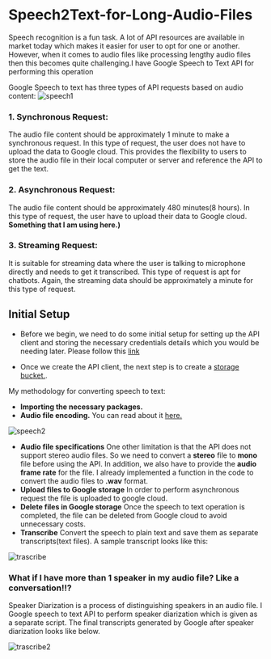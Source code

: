 # Speech2Text-for-Long-Audio-Files

Speech recognition is a fun task. A lot of API resources are available in market today which makes it easier for user to opt for one or another. However, when it comes to audio files like processing lengthy audio files then this becomes quite challenging.I have Google Speech to Text API for performing this operation

Google Speech to text has three types of API requests based on audio content:
![speech1](https://user-images.githubusercontent.com/29462447/70484067-a4691c00-1b10-11ea-9e14-87be7e40a4ad.png)

### 1. Synchronous Request:
The audio file content should be approximately 1 minute to make a synchronous request. In this type of request, the user does not have to upload the data to Google cloud. This provides the flexibility to users to store the audio file in their local computer or server and reference the API to get the text.

### 2. Asynchronous Request:
The audio file content should be approximately 480 minutes(8 hours). In this type of request, the user have to upload their data to Google cloud. **Something that I am using here.)**

### 3. Streaming Request:
It is suitable for streaming data where the user is talking to microphone directly and needs to get it transcribed. This type of request is apt for chatbots. Again, the streaming data should be approximately a minute for this type of request.

## Initial Setup
* Before we begin, we need to do some initial setup for setting up the API client and storing the necessary credentials details which you would be needing later. Please follow this [link](https://cloud.google.com/speech-to-text/docs/quickstart-client-libraries?source=post_page-----1c886f4eb3e9----------------------) 

* Once we create the API client, the next step is to create a [storage bucket.](https://accounts.google.com/signin/v2/identifier?service=cloudconsole&passive=1209600&osid=1&continue=https%3A%2F%2Fconsole.cloud.google.com%2Fstorage%2F%3Fsource%3Dpost_page-----1c886f4eb3e9----------------------&followup=https%3A%2F%2Fconsole.cloud.google.com%2Fstorage%2F%3Fsource%3Dpost_page-----1c886f4eb3e9----------------------&flowName=GlifWebSignIn&flowEntry=ServiceLogin). 

My methodology for converting speech to text:
* **Importing the necessary packages.**
* **Audio file encoding.** 
You can read about it [here.](https://cloud.google.com/speech-to-text/docs/encoding?source=post_page-----1c886f4eb3e9----------------------)

![speech2](https://user-images.githubusercontent.com/29462447/70484068-a4691c00-1b10-11ea-950a-c7c4937b081d.png)

* **Audio file specifications**
One other limitation is that the API does not support stereo audio files. So we need to convert a **stereo** file to **mono** file before using the API. In addition, we also have to provide the **audio frame rate** for the file. I already implemented a function in the code to convert the audio files to **.wav** format.
* **Upload files to Google storage**
In order to perform asynchronous request the file is uploaded to google cloud.
* **Delete files in Google storage**
Once the speech to text operation is completed, the file can be deleted from Google cloud to avoid unnecessary costs.
* **Transcribe**
Convert the speech to plain text and save them as separate transcripts(text files). A sample transcript looks like this:

![trascribe](https://user-images.githubusercontent.com/29462447/70485181-37f01c00-1b14-11ea-987a-f5ad4dd2810b.png)

### What if I have more than 1 speaker in my audio file? Like a conversation!!?
Speaker Diarization is a process of distinguishing speakers in an audio file. I Google speech to text API to perform speaker diarization which is given as a separate script. The final transcripts generated by Google after speaker diarization looks like below.

![trascribe2](https://user-images.githubusercontent.com/29462447/70485182-37f01c00-1b14-11ea-8c09-cc4ca9a98858.png)

